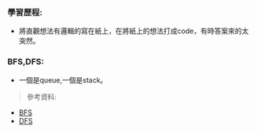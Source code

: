 ### 學習歷程:
* 將直觀想法有邏輯的寫在紙上，在將紙上的想法打成code，有時答案來的太突然。
### BFS,DFS:
* 一個是queue,一個是stack。
> 參考資料:
* [BFS](https://docs.google.com/presentation/d/e/2PACX-1vSYJYXUXvGAeTZ5fknxj_-EPm3zxgy4ITdImrXzy63Y-iZgs8uwVNmOaZlnx9fUNzsbo8kphvMTa0c4/pub?start=false&loop=false&delayms=3000&slide=id.pstart=false&loop=false&delayms=3000&slide=id.g790b8351ca_0_59)
* [DFS](https://docs.google.com/presentation/d/e/2PACX-1vTma_vOZyE70O23KWw4I4Y78aAaT5fJSTq7Mae912kCwka_u5ZMWPoo14D86-x-57kZPbb6hAGktSW4/pub?start=false&loop=false&delayms=3000&slide=id.g6c077ea6e5_1_4)
